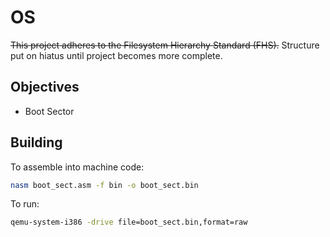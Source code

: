 # OS

~~This project adheres to the Filesystem Hierarchy Standard (FHS).~~
Structure put on hiatus until project becomes more complete. 

## Objectives 
* Boot Sector

## Building

To assemble into machine code:
```bash
nasm boot_sect.asm -f bin -o boot_sect.bin
```

To run:
```bash
qemu-system-i386 -drive file=boot_sect.bin,format=raw
```
